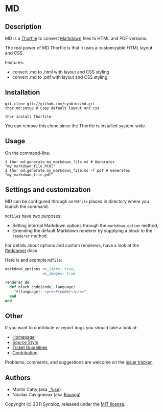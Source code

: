 MD
==

Description
-----------

MD is a [Thorfile](https://github.com/wycats/thor) to convert [Markdown](http://daringfireball.net/projects/markdown/syntax) files to HTML and PDF versions.

The real power of MD Thorfile is that it uses a customizable HTML layout and CSS.

Features:

- convert .md to .html with layout and CSS styling
- convert .md to .pdf with layout and CSS styling

Installation
------------

    git clone git://github.com/synbioz/md.git
    thor md:setup # Copy default layout and css

    thor install Thorfile

You can remove this clone since the Thorfile is installed system-wide.

Usage
-----

On the command-line:

    $ thor md:generate my_markdown_file.md # Generates "my_markdown_file.html"
    $ thor md:generate my_markdown_file.md -f pdf # Generates "my_markdown_file.pdf"

Settings and customization
--------------------------

MD can be configured through an `Mdfile` placed in directory where you launch the command.

`Mdfile`s have two purposes:

- Setting internal Markdown options through the `markdown_option` method,
- Extending the default Markdown renderer by supplying a block to the `renderer` method.

For details about options and custom renderers, have a look at the
[Redcarpet](https://github.com/vmg/redcarpet) docs.

Here is and example `Mdfile`:

``` ruby
markdown_options no_links: true,
                 no_images: true

renderer do
  def block_code(code, language)
    "#{language}: <pre>#{code}</pre>"
  end
end
```

Other
-----

If you want to contribute or report bugs you should take a look at:

- [Homepage](https://github.com/synbioz/md)
- [Source Style](https://github.com/synbioz/guidelines/tree/ruby)
- [Ticket Guidelines](https://github.com/synbioz/md/wiki/TicketGuidelines)
- [Contributing](https://github.com/synbioz/md/wiki/Contributing)

Problems, comments, and suggestions are welcome on the [issue tracker](https://github.com/synbioz/md/issues).

Authors
-------

- Martin Catty (aka [\_fuse](https://twitter.com/_fuse))
- Nicolas Cavigneaux (aka [Bounga](https://twitter.com/Bounga))

Copyright (c) 2011 Synbioz, released under the [MIT license](http://creativecommons.org/licenses/MIT/).
